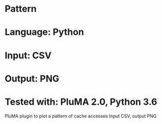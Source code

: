 # Pattern
# Language: Python
# Input: CSV
# Output: PNG
# Tested with: PluMA 2.0, Python 3.6

PluMA plugin to plot a pattern of cache accesses
Input CSV, output PNG
